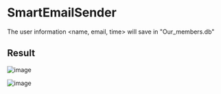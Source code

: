 # SmartEmailSender
The user information <name, email, time> will save in "Our_members.db"
## Result
![image](https://github.com/user-attachments/assets/a03fc6bf-5cbf-456f-81d2-49b0d8ef3b45)

![image](https://github.com/user-attachments/assets/32bfdb78-fb5e-490d-8655-7934dfed961f)
